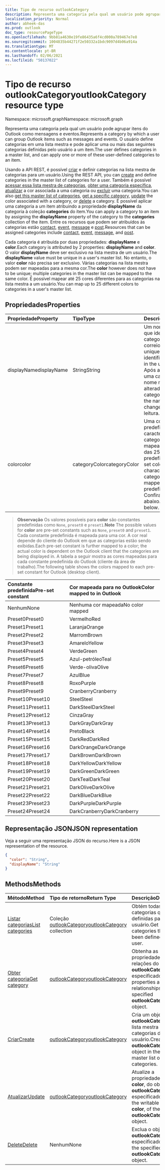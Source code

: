 ```yaml
---
title: Tipo de recurso outlookCategory
description: Representa uma categoria pela qual um usuário pode agrupar itens do Outlook como mensagens e eventos. O usuário define categorias em uma lista mestra e pode aplicar uma ou mais dessas definições pelo usuário
localization_priority: Normal
author: abheek-das
ms.prod: outlook
doc_type: resourcePageType
ms.openlocfilehash: 9bb81a4630e19fe86435a6f4cd000a789467e7e8
ms.sourcegitcommit: 1004835b44271f2e50332a1bdc9097d4b06a914a
ms.translationtype: MT
ms.contentlocale: pt-BR
ms.lasthandoff: 02/06/2021
ms.locfileid: "50137022"
---
```

# <a name="outlookcategory-resource-type"></a><span data-ttu-id="46799-104">Tipo de recurso outlookCategory</span><span class="sxs-lookup"><span data-stu-id="46799-104">outlookCategory resource type</span></span>

<span data-ttu-id="46799-105">Namespace: microsoft.graph</span><span class="sxs-lookup"><span data-stu-id="46799-105">Namespace: microsoft.graph</span></span>


<span data-ttu-id="46799-106">Representa uma categoria pela qual um usuário pode agrupar itens do Outlook como mensagens e eventos.</span><span class="sxs-lookup"><span data-stu-id="46799-106">Represents a category by which a user can group Outlook items such as messages and events.</span></span> <span data-ttu-id="46799-107">O usuário define categorias em uma lista mestra e pode aplicar uma ou mais das seguintes categorias definidas pelo usuário a um item.</span><span class="sxs-lookup"><span data-stu-id="46799-107">The user defines categories in a master list, and can apply one or more of these user-defined categories to an item.</span></span> 

<span data-ttu-id="46799-108">Usando a API REST, é possível [criar](../api/outlookuser-post-mastercategories.md) e definir categorias na lista mestra de categorias para um usuário.</span><span class="sxs-lookup"><span data-stu-id="46799-108">Using the REST API, you can [create](../api/outlookuser-post-mastercategories.md) and define categories in the master list of categories for a user.</span></span> <span data-ttu-id="46799-109">Também é possível [acessar essa lista mestra de categorias](../api/outlookuser-list-mastercategories.md), [obter uma categoria específica](../api/outlookcategory-get.md), [atualizar](../api/outlookcategory-update.md) a cor associada a uma categoria ou [excluir](../api/outlookcategory-delete.md) uma categoria.</span><span class="sxs-lookup"><span data-stu-id="46799-109">You can also [get this master list of categories](../api/outlookuser-list-mastercategories.md), [get a specific category](../api/outlookcategory-get.md), [update](../api/outlookcategory-update.md) the color associated with a category, or [delete](../api/outlookcategory-delete.md) a category.</span></span> <span data-ttu-id="46799-110">É possível aplicar uma categoria a um item atribuindo a propriedade **displayName** da categoria à coleção **categories** do item.</span><span class="sxs-lookup"><span data-stu-id="46799-110">You can apply a category to an item by assigning the **displayName** property of the category to the **categories** collection of the item.</span></span>
<span data-ttu-id="46799-111">Entre os recursos que podem ser atribuídos às categorias estão [contact](contact.md), [event](event.md), [message](message.md) e [post](post.md).</span><span class="sxs-lookup"><span data-stu-id="46799-111">Resources that can be assigned categories include [contact](contact.md), [event](event.md), [message](message.md), and [post](post.md).</span></span>   

<span data-ttu-id="46799-112">Cada categoria é atribuída por duas propriedades: **displayName** e **color**.</span><span class="sxs-lookup"><span data-stu-id="46799-112">Each category is attributed by 2 properties: **displayName** and **color**.</span></span> <span data-ttu-id="46799-113">O valor **displayName** deve ser exclusivo na lista mestra de um usuário.</span><span class="sxs-lookup"><span data-stu-id="46799-113">The **displayName** value must be unique in a user's master list.</span></span> <span data-ttu-id="46799-114">No entanto, o valor **color** não precisa ser exclusivo. Várias categorias na lista mestra podem ser mapeadas para a mesma cor.</span><span class="sxs-lookup"><span data-stu-id="46799-114">The **color** however does not have to be unique; multiple categories in the master list can be mapped to the same color.</span></span> <span data-ttu-id="46799-115">É possível mapear até 25 cores diferentes para as categorias na lista mestra a um usuário.</span><span class="sxs-lookup"><span data-stu-id="46799-115">You can map up to 25 different colors to categories in a user's master list.</span></span>

## <a name="properties"></a><span data-ttu-id="46799-116">Propriedades</span><span class="sxs-lookup"><span data-stu-id="46799-116">Properties</span></span>
| <span data-ttu-id="46799-117">Propriedade</span><span class="sxs-lookup"><span data-stu-id="46799-117">Property</span></span>     | <span data-ttu-id="46799-118">Tipo</span><span class="sxs-lookup"><span data-stu-id="46799-118">Type</span></span>   |<span data-ttu-id="46799-119">Descrição</span><span class="sxs-lookup"><span data-stu-id="46799-119">Description</span></span>|
|:---------------|:--------|:----------|
|<span data-ttu-id="46799-120">displayName</span><span class="sxs-lookup"><span data-stu-id="46799-120">displayName</span></span>|<span data-ttu-id="46799-121">String</span><span class="sxs-lookup"><span data-stu-id="46799-121">String</span></span>|<span data-ttu-id="46799-122">Um nome exclusivo que identifica uma categoria na caixa de correio do usuário.</span><span class="sxs-lookup"><span data-stu-id="46799-122">A unique name that identifies a category in the user's mailbox.</span></span> <span data-ttu-id="46799-123">Após a criação de uma categoria, o nome não poderá ser alterado.</span><span class="sxs-lookup"><span data-stu-id="46799-123">After a category is created, the name cannot be changed.</span></span> <span data-ttu-id="46799-124">Somente leitura.</span><span class="sxs-lookup"><span data-stu-id="46799-124">Read-only.</span></span>|
|<span data-ttu-id="46799-125">color</span><span class="sxs-lookup"><span data-stu-id="46799-125">color</span></span>|<span data-ttu-id="46799-126">categoryColor</span><span class="sxs-lookup"><span data-stu-id="46799-126">categoryColor</span></span>|<span data-ttu-id="46799-127">Uma constante de cor predefinida que caracteriza uma categoria e que é mapeada para uma das 25 cores predefinidas.</span><span class="sxs-lookup"><span data-stu-id="46799-127">A pre-set color constant that characterizes a category, and that is mapped to one of 25 predefined colors.</span></span> <span data-ttu-id="46799-128">Confira a observação abaixo.</span><span class="sxs-lookup"><span data-stu-id="46799-128">See the note below.</span></span> |

> <span data-ttu-id="46799-129">**Observação** Os valores possíveis para **color** são constantes predefinidas como `None`, `preset0` e `preset1`.</span><span class="sxs-lookup"><span data-stu-id="46799-129">**Note** The possible values for **color** are pre-set constants such as `None`, `preset0` and `preset1`.</span></span> <span data-ttu-id="46799-130">Cada constante predefinida é mapeada para uma cor. A cor real depende do cliente do Outlook em que as categorias estão sendo exibidas.</span><span class="sxs-lookup"><span data-stu-id="46799-130">Each pre-set constant is further mapped to a color; the actual color is dependent on the Outlook client that the categories are being displayed in.</span></span> <span data-ttu-id="46799-131">A tabela a seguir mostra as cores mapeadas para cada constante predefinida do Outlook (cliente da área de trabalho).</span><span class="sxs-lookup"><span data-stu-id="46799-131">The following table shows the colors mapped to each pre-set constant for Outlook (desktop client).</span></span> 

| <span data-ttu-id="46799-132">Constante predefinida</span><span class="sxs-lookup"><span data-stu-id="46799-132">Pre-set constant</span></span>  | <span data-ttu-id="46799-133">Cor mapeada para no Outlook</span><span class="sxs-lookup"><span data-stu-id="46799-133">Color mapped to in Outlook</span></span> |
|:---------------|:--------|
| <span data-ttu-id="46799-134">Nenhum</span><span class="sxs-lookup"><span data-stu-id="46799-134">None</span></span> | <span data-ttu-id="46799-135">Nenhuma cor mapeada</span><span class="sxs-lookup"><span data-stu-id="46799-135">No color mapped</span></span> |
| <span data-ttu-id="46799-136">Preset0</span><span class="sxs-lookup"><span data-stu-id="46799-136">Preset0</span></span> | <span data-ttu-id="46799-137">Vermelho</span><span class="sxs-lookup"><span data-stu-id="46799-137">Red</span></span> |
| <span data-ttu-id="46799-138">Preset1</span><span class="sxs-lookup"><span data-stu-id="46799-138">Preset1</span></span> | <span data-ttu-id="46799-139">Laranja</span><span class="sxs-lookup"><span data-stu-id="46799-139">Orange</span></span> |
| <span data-ttu-id="46799-140">Preset2</span><span class="sxs-lookup"><span data-stu-id="46799-140">Preset2</span></span> | <span data-ttu-id="46799-141">Marrom</span><span class="sxs-lookup"><span data-stu-id="46799-141">Brown</span></span> |
| <span data-ttu-id="46799-142">Preset3</span><span class="sxs-lookup"><span data-stu-id="46799-142">Preset3</span></span> | <span data-ttu-id="46799-143">Amarelo</span><span class="sxs-lookup"><span data-stu-id="46799-143">Yellow</span></span> |
| <span data-ttu-id="46799-144">Preset4</span><span class="sxs-lookup"><span data-stu-id="46799-144">Preset4</span></span> | <span data-ttu-id="46799-145">Verde</span><span class="sxs-lookup"><span data-stu-id="46799-145">Green</span></span> |
| <span data-ttu-id="46799-146">Preset5</span><span class="sxs-lookup"><span data-stu-id="46799-146">Preset5</span></span> | <span data-ttu-id="46799-147">Azul-petróleo</span><span class="sxs-lookup"><span data-stu-id="46799-147">Teal</span></span> |
| <span data-ttu-id="46799-148">Preset6</span><span class="sxs-lookup"><span data-stu-id="46799-148">Preset6</span></span> | <span data-ttu-id="46799-149">Verde-oliva</span><span class="sxs-lookup"><span data-stu-id="46799-149">Olive</span></span> |
| <span data-ttu-id="46799-150">Preset7</span><span class="sxs-lookup"><span data-stu-id="46799-150">Preset7</span></span> | <span data-ttu-id="46799-151">Azul</span><span class="sxs-lookup"><span data-stu-id="46799-151">Blue</span></span> |
| <span data-ttu-id="46799-152">Preset8</span><span class="sxs-lookup"><span data-stu-id="46799-152">Preset8</span></span> | <span data-ttu-id="46799-153">Roxo</span><span class="sxs-lookup"><span data-stu-id="46799-153">Purple</span></span> |
| <span data-ttu-id="46799-154">Preset9</span><span class="sxs-lookup"><span data-stu-id="46799-154">Preset9</span></span> | <span data-ttu-id="46799-155">Cranberry</span><span class="sxs-lookup"><span data-stu-id="46799-155">Cranberry</span></span> |
| <span data-ttu-id="46799-156">Preset10</span><span class="sxs-lookup"><span data-stu-id="46799-156">Preset10</span></span> | <span data-ttu-id="46799-157">Steel</span><span class="sxs-lookup"><span data-stu-id="46799-157">Steel</span></span> |
| <span data-ttu-id="46799-158">Preset11</span><span class="sxs-lookup"><span data-stu-id="46799-158">Preset11</span></span> | <span data-ttu-id="46799-159">DarkSteel</span><span class="sxs-lookup"><span data-stu-id="46799-159">DarkSteel</span></span> |
| <span data-ttu-id="46799-160">Preset12</span><span class="sxs-lookup"><span data-stu-id="46799-160">Preset12</span></span> | <span data-ttu-id="46799-161">Cinza</span><span class="sxs-lookup"><span data-stu-id="46799-161">Gray</span></span> |
| <span data-ttu-id="46799-162">Preset13</span><span class="sxs-lookup"><span data-stu-id="46799-162">Preset13</span></span> | <span data-ttu-id="46799-163">DarkGray</span><span class="sxs-lookup"><span data-stu-id="46799-163">DarkGray</span></span> |
| <span data-ttu-id="46799-164">Preset14</span><span class="sxs-lookup"><span data-stu-id="46799-164">Preset14</span></span> | <span data-ttu-id="46799-165">Preto</span><span class="sxs-lookup"><span data-stu-id="46799-165">Black</span></span> |
| <span data-ttu-id="46799-166">Preset15</span><span class="sxs-lookup"><span data-stu-id="46799-166">Preset15</span></span> | <span data-ttu-id="46799-167">DarkRed</span><span class="sxs-lookup"><span data-stu-id="46799-167">DarkRed</span></span> |
| <span data-ttu-id="46799-168">Preset16</span><span class="sxs-lookup"><span data-stu-id="46799-168">Preset16</span></span> | <span data-ttu-id="46799-169">DarkOrange</span><span class="sxs-lookup"><span data-stu-id="46799-169">DarkOrange</span></span> |
| <span data-ttu-id="46799-170">Preset17</span><span class="sxs-lookup"><span data-stu-id="46799-170">Preset17</span></span> | <span data-ttu-id="46799-171">DarkBrown</span><span class="sxs-lookup"><span data-stu-id="46799-171">DarkBrown</span></span> |
| <span data-ttu-id="46799-172">Preset18</span><span class="sxs-lookup"><span data-stu-id="46799-172">Preset18</span></span> | <span data-ttu-id="46799-173">DarkYellow</span><span class="sxs-lookup"><span data-stu-id="46799-173">DarkYellow</span></span> |
| <span data-ttu-id="46799-174">Preset19</span><span class="sxs-lookup"><span data-stu-id="46799-174">Preset19</span></span> | <span data-ttu-id="46799-175">DarkGreen</span><span class="sxs-lookup"><span data-stu-id="46799-175">DarkGreen</span></span> |
| <span data-ttu-id="46799-176">Preset20</span><span class="sxs-lookup"><span data-stu-id="46799-176">Preset20</span></span> | <span data-ttu-id="46799-177">DarkTeal</span><span class="sxs-lookup"><span data-stu-id="46799-177">DarkTeal</span></span> |
| <span data-ttu-id="46799-178">Preset21</span><span class="sxs-lookup"><span data-stu-id="46799-178">Preset21</span></span> | <span data-ttu-id="46799-179">DarkOlive</span><span class="sxs-lookup"><span data-stu-id="46799-179">DarkOlive</span></span> |
| <span data-ttu-id="46799-180">Preset22</span><span class="sxs-lookup"><span data-stu-id="46799-180">Preset22</span></span> | <span data-ttu-id="46799-181">DarkBlue</span><span class="sxs-lookup"><span data-stu-id="46799-181">DarkBlue</span></span> |
| <span data-ttu-id="46799-182">Preset23</span><span class="sxs-lookup"><span data-stu-id="46799-182">Preset23</span></span> | <span data-ttu-id="46799-183">DarkPurple</span><span class="sxs-lookup"><span data-stu-id="46799-183">DarkPurple</span></span> |
| <span data-ttu-id="46799-184">Preset24</span><span class="sxs-lookup"><span data-stu-id="46799-184">Preset24</span></span> | <span data-ttu-id="46799-185">DarkCranberry</span><span class="sxs-lookup"><span data-stu-id="46799-185">DarkCranberry</span></span> |

## <a name="json-representation"></a><span data-ttu-id="46799-186">Representação JSON</span><span class="sxs-lookup"><span data-stu-id="46799-186">JSON representation</span></span>
<span data-ttu-id="46799-187">Veja a seguir uma representação JSON do recurso.</span><span class="sxs-lookup"><span data-stu-id="46799-187">Here is a JSON representation of the resource.</span></span>

<!-- {
  "blockType": "resource",
  "optionalProperties": [

  ],
  "baseType": "microsoft.graph.entity",
  "@odata.type": "microsoft.graph.outlookCategory"
}-->

```json
{
  "color": "String",
  "displayName": "String"
}

```

## <a name="methods"></a><span data-ttu-id="46799-188">Methods</span><span class="sxs-lookup"><span data-stu-id="46799-188">Methods</span></span>
| <span data-ttu-id="46799-189">Método</span><span class="sxs-lookup"><span data-stu-id="46799-189">Method</span></span>           | <span data-ttu-id="46799-190">Tipo de retorno</span><span class="sxs-lookup"><span data-stu-id="46799-190">Return Type</span></span>    |<span data-ttu-id="46799-191">Descrição</span><span class="sxs-lookup"><span data-stu-id="46799-191">Description</span></span>|
|:---------------|:--------|:----------|
|[<span data-ttu-id="46799-192">Listar categorias</span><span class="sxs-lookup"><span data-stu-id="46799-192">List categories</span></span>](../api/outlookuser-list-mastercategories.md) | <span data-ttu-id="46799-193">Coleção [outlookCategory](../resources/outlookcategory.md)</span><span class="sxs-lookup"><span data-stu-id="46799-193">[outlookCategory](../resources/outlookcategory.md) collection</span></span> |<span data-ttu-id="46799-194">Obtém todas as categorias que foram definidas para o usuário.</span><span class="sxs-lookup"><span data-stu-id="46799-194">Get all the categories that have been defined for the user.</span></span>|
|[<span data-ttu-id="46799-195">Obter categoria</span><span class="sxs-lookup"><span data-stu-id="46799-195">Get category</span></span>](../api/outlookcategory-get.md) | [<span data-ttu-id="46799-196">outlookCategory</span><span class="sxs-lookup"><span data-stu-id="46799-196">outlookCategory</span></span>](../resources/outlookcategory.md) |<span data-ttu-id="46799-197">Obtenha as propriedades e as relações do objeto **outlookCategory** especificado.</span><span class="sxs-lookup"><span data-stu-id="46799-197">Get the properties and relationships of the specified **outlookCategory** object.</span></span>|
|[<span data-ttu-id="46799-198">Criar</span><span class="sxs-lookup"><span data-stu-id="46799-198">Create</span></span>](../api/outlookuser-post-mastercategories.md) | [<span data-ttu-id="46799-199">outlookCategory</span><span class="sxs-lookup"><span data-stu-id="46799-199">outlookCategory</span></span>](../resources/outlookcategory.md) |<span data-ttu-id="46799-200">Cria um objeto **outlookCategory** na lista mestra de categorias do usuário.</span><span class="sxs-lookup"><span data-stu-id="46799-200">Create an **outlookCategory** object in the user's master list of categories.</span></span>|
|[<span data-ttu-id="46799-201">Atualizar</span><span class="sxs-lookup"><span data-stu-id="46799-201">Update</span></span>](../api/outlookcategory-update.md) | [<span data-ttu-id="46799-202">outlookCategory</span><span class="sxs-lookup"><span data-stu-id="46799-202">outlookCategory</span></span>](../resources/outlookcategory.md) |<span data-ttu-id="46799-203">Atualize a propriedade gravável, **color**, do objeto **outlookCategory** especificado.</span><span class="sxs-lookup"><span data-stu-id="46799-203">Update the writable property, **color**, of the specified **outlookCategory** object.</span></span> |
|[<span data-ttu-id="46799-204">Delete</span><span class="sxs-lookup"><span data-stu-id="46799-204">Delete</span></span>](../api/outlookcategory-delete.md) | <span data-ttu-id="46799-205">Nenhum</span><span class="sxs-lookup"><span data-stu-id="46799-205">None</span></span> |<span data-ttu-id="46799-206">Exclua o objeto **outlookCategory** especificado.</span><span class="sxs-lookup"><span data-stu-id="46799-206">Delete the specified **outlookCategory** object.</span></span> |


<!-- uuid: 8fcb5dbc-d5aa-4681-8e31-b001d5168d79
2015-10-25 14:57:30 UTC -->
<!-- {
  "type": "#page.annotation",
  "description": "outlookCategory resource",
  "keywords": "",
  "section": "documentation",
  "suppressions": [
      "Warning: /api-reference/v1.0/resources/outlookcategory.md:
      Failed to parse any rows out of table with headers: |Pre-set constant|Color mapped to in Outlook|"
  ],
  "tocPath": ""
}-->
 

